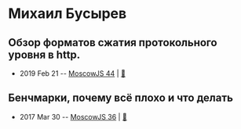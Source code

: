 # Михаил Бусырев

## Обзор форматов сжатия протокольного уровня в http.
- 2019 Feb 21 -- [MoscowJS 44](https://youtu.be/ro6RlJnCWE0?t=1749)  | [:notebook:](https://docs.google.com/presentation/d/1bw0ypsrdyC2l35Z-h65D09ABQDSZ_Ecfp02-zE6Fmqc/edit#slide=id.p)  
## Бенчмарки, почему всё плохо и что делать
- 2017 Mar 30 -- [MoscowJS 36](https://www.youtube.com/watch?v=tS6XHqRhpEQ&feature=youtu.be&t=1h56m34s)  | [:notebook:](https://goo.gl/vSuDbB)  
